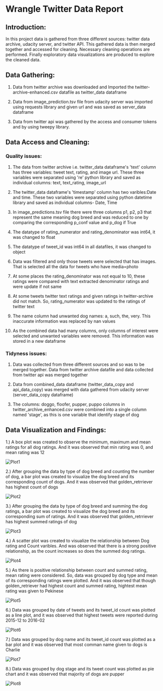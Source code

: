 
# Wrangle Twitter Data Report
## Introduction:
In this project data is gathered from three different sources: twitter data archive, udacity server, and twitter API. This gathered data is then merged together and accessed for cleaning. Necessary cleaning operations are performed. Finally exploratory data visualizations are produced to explore the cleaned data.

## Data Gathering:
1. Data from twitter archive was downloaded and Imported the twitter-archive-enhanced.csv datafile as twitter_data dataframe

2. Data from image_prediction.tsv file from udacity server was imported using requests library and given url and was saved as server_data dataframe

3. Data from twitter api was gathered by the access and consumer tokens and by using tweepy library.
## Data Access and Cleaning:

### Quality issues:
1. The data from twitter archive i.e. twitter_data dataframe's 'text' column has three variables: tweet text, rating, and image url. These three variables were separated using 're' python library and saved as individual columns: text, text_rating, image_url

2. The twitter_data dataframe's 'timestamp' column has two varibles:Date and time. These two variables were separated using python datetime library and saved as individual columns- Date, Time
 
3. In image_predictions.tsv file there were three columns p1, p2, p3 that represent the same meaning dog breed and was reduced to one by comparing the corresponding p_conf value and p_dog if True
 
4. The datatype of rating_numerator and rating_denominator was int64, it was changed to float

5. The datatype of tweet_id was int64 in all datafiles, it was changed to object

6. Data was filtered and only those tweets were selected that has images. That is selected all the data for tweets who have media=photo

7. At some places the rating_denominator was not equal to 10, these ratings were compared with text extracted denominator ratings and were update if not same

8. At some tweets twitter text ratings and given ratings in twitter-archive did not match. So, rating_numerator was updated to the ratings of twitter text

9. The name column had unwanted dog names: a, such, the, very. This inaccurate information was replaced by nan values

10. As the combined data had many columns, only columns of interest were selected and unwanted variables were removed. This information was stored in a new dataframe

### Tidyness issues:

1. Data was collected from three different sources and so was to be merged together. Data from twitter archive datafile and data collected from twitter api was merged together

2. Data from combined_data dataframe (twitter_data_copy and api_data_copy) was merged with data gathered from udacity server (server_data_copy dataframe)

3. The columns: doggo, floofer, pupper, puppo columns in twitter_archive_enhanced.csv were combined into a single column named 'stage', as this is one variable that identify stage of dog


## Data Visualization and Findings:
1.) A box plot was created to observe the minimum, maximum and mean ratings for all dog ratings. And it was observed that min rating was 0, and mean rating was 12

![Plot1](Image/plot1.png)


2.) After grouping the data by type of dog breed and counting the number of dog, a bar plot was created to visualize the dog breed and its corresponding count of dogs. And it was observed that golden_retrriever has highest count of dogs

![Plot2](Image/plot2.png)


3.) After grouping the data by type of dog breed and summing the dog ratings, a bar plot was created to visualize the dog breed and its corresponding sum of ratings. And it was observed that golden_retrriever has highest summed ratings of dog

![Plot3](Image/plot3.png)

4.) A scatter plot was created to visualize the relationship between Dog rating and Count varibles. And was observed that there is a strong positive relationship, as the count increases so does the summed dog ratings.

![Plot4](Image/plot4.png)

5.) As there is positive relationship between count and summed rating, mean rating were considered. So, data was grouped by dog type and mean of its corresponding ratings were plotted. And it was observed that though golden_retriever had highest count and summed rating, hightest mean rating was given to Pekinese

![Plot5](Image/plot5.png)

6.) Data was grouped by date of tweets and its tweet_id count was plotted as a line plot, and it was observed that highest tweets were reported during 2015-12 to 2016-02

![Plot6](Image/plot6.png)

7.) Data was grouped by dog name and its tweet_id count was plotted as a bar plot and it was observed that most comman name given to dogs is Charlie

![Plot7](Image/plot7.png)

8.) Data was grouped by dog stage and its tweet count was plotted  as pie chart and it was observed that majority of dogs are pupper

![Plot8](Image/plot8.png)

